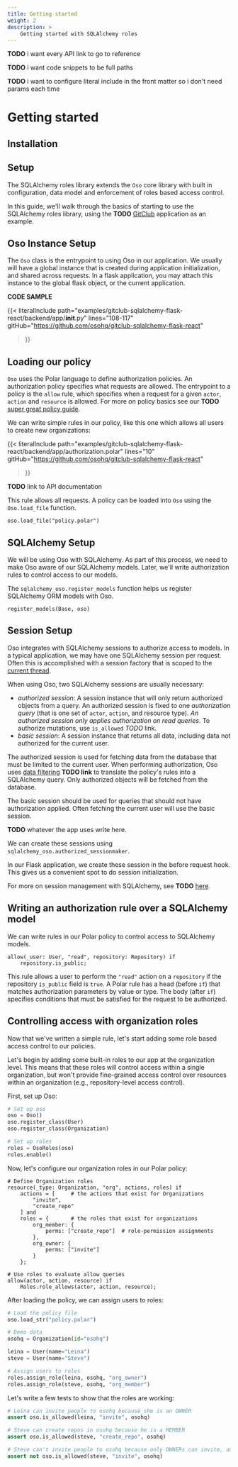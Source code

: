 ```yaml
---
title: Getting started
weight: 2
description: >
    Getting started with SQLAlchemy roles
---
```


**TODO** i want every API link to go to reference

**TODO** i want code snippets to be full paths

**TODO** i want to configure literal include in the front matter so i
don't need params each time

# Getting started

## Installation

## Setup

The SQLAlchemy roles library extends the ``Oso`` core library with built
in configuration, data model and enforcement of roles based access
control.

In this guide, we'll walk through the basics of starting to use the
SQLAlchemy roles library, using the **TODO** [GitClub]() application as an
example.

## Oso Instance Setup

The ``Oso`` class is the entrypoint to using Oso in our application. We
usually will have a global instance that is created during application
initialization, and shared across requests. In a flask application, you
may attach this instance to the global flask object, or the current
application.

**CODE SAMPLE**

{{< literalInclude
    path="examples/gitclub-sqlalchemy-flask-react/backend/app/__init__.py"
    lines="108-117"
    gitHub="https://github.com/osohq/gitclub-sqlalchemy-flask-react"
>}}

## Loading our policy

`Oso` uses the Polar language to define authorization policies. An
authorization policy specifies what requests are allowed. The entrypoint
to a policy is the `allow` rule, which specifies when a request for a
given `actor`, `action` and `resource` is allowed. For more on
policy basics see our **TODO** [super great policy guide]().

We can write simple rules in our policy, like this one which allows all
users to create new organizations:

{{< literalInclude
    path="examples/gitclub-sqlalchemy-flask-react/backend/app/authorization.polar"
    lines="10"
    gitHub="https://github.com/osohq/gitclub-sqlalchemy-flask-react"
>}}

**TODO** link to API documentation

This rule allows all requests. A policy can be loaded into ``Oso`` using
the `Oso.load_file` function.

```polar
oso.load_file("policy.polar")
```

## SQLAlchemy Setup

We will be using Oso with SQLAlchemy. As part of this process, we need
to make Oso aware of our SQLAlchemy models. Later, we'll write
authorization rules to control access to our models.

The `sqlalchemy_oso.register_models` function helps us register
SQLAlchemy ORM models with Oso.

```polar
register_models(Base, oso)
```

## Session Setup

Oso integrates with SQLAlchemy sessions to authorize access to models.
In a typical application, we may have one SQLAlchemy session per
request. Often this is accomplished with a session factory that is
scoped to the [current
thread](https://docs.sqlalchemy.org/en/13/orm/contextual.html).

When using Oso, two SQLAlchemy sessions are usually necessary:

- *authorized session*: A session instance that will only return
  authorized objects from a query. An authorized session is fixed to one
  *authorization query* (that is one set of `actor`, `action`, and resource
  type). *An authorized session only applies authorization on read
  queries*. To authorize mutations, use `is_allowed` *TODO* link.
- *basic session*: A session instance that returns all data, including
  data not authorized for the current user.

The authorized session is used for fetching data from the database that
must be limited to the current user. When performing authorization, Oso
uses [data filtering]() **TODO link** to translate the policy's rules into a
SQLAlchemy query. Only authorized objects will be fetched from the
database.

The basic session should be used for queries that should not have
authorization applied. Often fetching the current user will use the
basic session.

**TODO** whatever the app uses write here.

We can create these sessions using
`sqlalchemy_oso.authorized_sessionmaker`.

In our Flask application, we create these session in the before request
hook. This gives us a convenient spot to do session initialization.

For more on session management with SQLAlchemy, see **TODO** [here]().

## Writing an authorization rule over a SQLAlchemy model

We can write rules in our Polar policy to control access to SQLAlchemy
models.

```polar
allow(_user: User, "read", repository: Repository) if
    repository.is_public;
```

This rule allows a user to perform the `"read"` action on a `repository`
if the repository `is_public` field is `true`. A Polar rule has a head
(before `if`) that matches authorization parameters by value or
type. The body (after `if`) specifies conditions that must be satisfied
for the request to be authorized.

## Controlling access with organization roles

Now that we've written a simple rule, let's start adding some role based
access control to our policies.

Let's begin by adding some built-in roles to our app at the organization
level. This means that these roles will control access within a single
organization, but won't provide fine-grained access control over
resources within an organization (e.g., repository-level access
control).

First, set up Oso:

```python
# Set up oso
oso = Oso()
oso.register_class(User)
oso.register_class(Organization)

# Set up roles
roles = OsoRoles(oso)
roles.enable()
```

Now, let's configure our organization roles in our Polar policy:

```polar
# Define Organization roles
resource(_type: Organization, "org", actions, roles) if
    actions = [     # the actions that exist for Organizations
        "invite",
        "create_repo"
    ] and
    roles = {       # the roles that exist for organizations
        org_member: {
            perms: ["create_repo"]  # role-permission assignments
        },
        org_owner: {
            perms: ["invite"]
        }
    };

# Use roles to evaluate allow queries
allow(actor, action, resource) if
    Roles.role_allows(actor, action, resource);
```

After loading the policy, we can assign users to roles:

```python
# Load the policy file
oso.load_str("policy.polar")

# Demo data
osohq = Organization(id="osohq")

leina = User(name="Leina")
steve = User(name="Steve")

# Assign users to roles
roles.assign_role(leina, osohq, "org_owner")
roles.assign_role(steve, osohq, "org_member")
```

Let's write a few tests to show that the roles are working:

```python
# Leina can invite people to osohq because she is an OWNER
assert oso.is_allowed(leina, "invite", osohq)

# Steve can create repos in osohq because he is a MEMBER
assert oso.is_allowed(steve, "create_repo", osohq)

# Steve can't invite people to osohq because only OWNERs can invite, and he's not an OWNER
assert not oso.is_allowed(steve, "invite", osohq)
```
